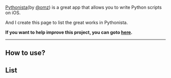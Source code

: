 [Pythonista](http://omz-software.com/pythonista/)(by [@omz](https://github.com/omz)) is a great app that allows you to write Python scripts on iOS.

And I create this page to list the great works in Pythonista.

**If you want to help improve this project, you can goto [here](https://github.com/Qlbjn/Pythonista-Collection/blob/master/CONTRIBUTING.md).**

----

## How to use?

## List

